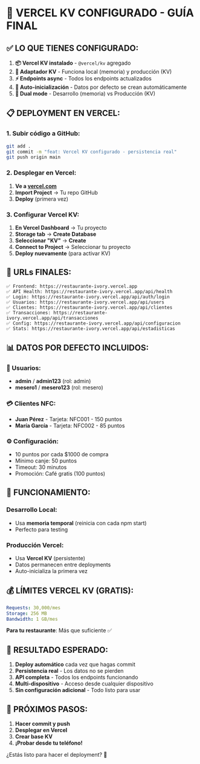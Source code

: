# 🚀 VERCEL KV CONFIGURADO - GUÍA FINAL

## ✅ **LO QUE TIENES CONFIGURADO:**

1. **📦 Vercel KV instalado** - `@vercel/kv` agregado
2. **🔧 Adaptador KV** - Funciona local (memoria) y producción (KV)
3. **⚡ Endpoints async** - Todos los endpoints actualizados
4. **🎯 Auto-inicialización** - Datos por defecto se crean automáticamente
5. **🔄 Dual mode** - Desarrollo (memoria) vs Producción (KV)

## 📋 **DEPLOYMENT EN VERCEL:**

### **1. Subir código a GitHub:**
```bash
git add .
git commit -m "feat: Vercel KV configurado - persistencia real"
git push origin main
```

### **2. Desplegar en Vercel:**
1. **Ve a [vercel.com](https://vercel.com)**
2. **Import Project** → Tu repo GitHub
3. **Deploy** (primera vez)

### **3. Configurar Vercel KV:**
1. **En Vercel Dashboard** → Tu proyecto
2. **Storage tab** → **Create Database**
3. **Seleccionar "KV"** → **Create**
4. **Connect to Project** → Seleccionar tu proyecto
5. **Deploy nuevamente** (para activar KV)

## 🎯 **URLs FINALES:**

```
✅ Frontend: https://restaurante-ivory.vercel.app
✅ API Health: https://restaurante-ivory.vercel.app/api/health
✅ Login: https://restaurante-ivory.vercel.app/api/auth/login
✅ Usuarios: https://restaurante-ivory.vercel.app/api/users
✅ Clientes: https://restaurante-ivory.vercel.app/api/clientes
✅ Transacciones: https://restaurante-ivory.vercel.app/api/transacciones
✅ Config: https://restaurante-ivory.vercel.app/api/configuracion
✅ Stats: https://restaurante-ivory.vercel.app/api/estadisticas
```

## 📊 **DATOS POR DEFECTO INCLUIDOS:**

### **👥 Usuarios:**
- **admin** / **admin123** (rol: admin)
- **mesero1** / **mesero123** (rol: mesero)

### **💳 Clientes NFC:**
- **Juan Pérez** - Tarjeta: NFC001 - 150 puntos
- **María García** - Tarjeta: NFC002 - 85 puntos

### **⚙️ Configuración:**
- 10 puntos por cada $1000 de compra
- Mínimo canje: 50 puntos
- Timeout: 30 minutos
- Promoción: Café gratis (100 puntos)

## 🔄 **FUNCIONAMIENTO:**

### **Desarrollo Local:**
- Usa **memoria temporal** (reinicia con cada npm start)
- Perfecto para testing

### **Producción Vercel:**
- Usa **Vercel KV** (persistente)
- Datos permanecen entre deployments
- Auto-inicializa la primera vez

## 💰 **LÍMITES VERCEL KV (GRATIS):**

```yaml
Requests: 30,000/mes
Storage: 256 MB
Bandwidth: 1 GB/mes
```

**Para tu restaurante**: Más que suficiente ✅

## 🎉 **RESULTADO ESPERADO:**

1. **Deploy automático** cada vez que hagas commit
2. **Persistencia real** - Los datos no se pierden
3. **API completa** - Todos los endpoints funcionando
4. **Multi-dispositivo** - Acceso desde cualquier dispositivo
5. **Sin configuración adicional** - Todo listo para usar

## 🔧 **PRÓXIMOS PASOS:**

1. **Hacer commit y push**
2. **Desplegar en Vercel**
3. **Crear base KV**
4. **¡Probar desde tu teléfono!**

¿Estás listo para hacer el deployment? 🚀